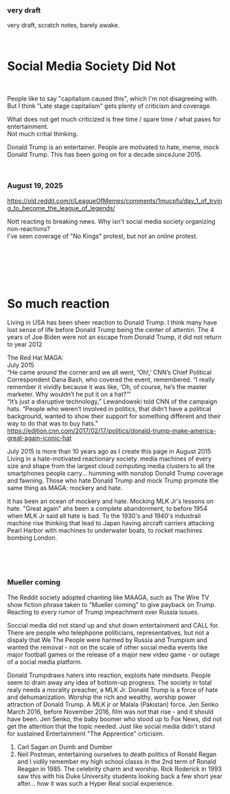 ### very draft

very draft, scratch notes, barely awake. 

&nbsp;

# Social Media Society Did Not

&nbsp;

People like to say "capitalism caused this", which I'm not disagreeing with. But I think "Late stage capitalism" gets plenty of criticism and coverage.

What does not get much criticized is free time / spare time / what pases for entertainment.   
Not much critial thinking.

Donald Trump is an entertainer. People are motivated to hate, meme, mock Donald Trump. This has been going on for a decade sinceJune 2015.

&nbsp;

### August 19, 2025

https://old.reddit.com/r/LeagueOfMemes/comments/1mucpfu/day_1_of_trying_to_become_the_league_of_legends/

Nott reacting to breaking news. Why isn't social media society organizing non-reactions?   
I've seen coverage of "No Kings" protest, but not an online protest.  

&nbsp;

&nbsp;

&nbsp;

# So much reaction

Living in USA has been sheer reaction to Donald Trump. I think many have lost sense of life before Donald Trump being the center of attentin. The 4 years of Joe Biden were not an escape from Donald Trump, it did not return to year 2012 

The Red Hat MAGA:   
July 2015    
“He came around the corner and we all went, ‘Oh!,’ CNN’s Chief Political Correspondent Dana Bash, who covered the event, remembered. “I really remember it vividly because it was like, ‘Oh, of course, he’s the master marketer. Why wouldn’t he put it on a hat?’”      
“It’s just a disruptive technology,” Lewandowski told CNN of the campaign hats. “People who weren’t involved in politics, that didn’t have a political background, wanted to show their support for something different and their way to do that was to buy hats.”
https://edition.cnn.com/2017/02/17/politics/donald-trump-make-america-great-again-iconic-hat   

July 2015 is more than 10 years ago as I create this page in August 2015    
Living in a hate-motivated reactionary society. media machines of every size and shape from the largest cloud computing media clusters to all the smartphones people carry... humming with nonstop Donald Trump coverage and fawning. Those who hate Donald Trump and mock Trump promote the same thing as MAGA: mockery and hate.

It has been an ocean of mockery and hate. Mocking MLK Jr's lessons on hate. "Great again" ahs been a complete abandonment, to before 1954 when MLK Jr said all hate is bad. To the 1930's and 1940's industrail machine rise thinking that lead to Japan having aircraft carriers attacking Pearl Harbor with machines to underwater boats, to rocket machines bombing London.


&nbsp;

&nbsp;

### Mueller coming  

The Reddit society adopted chanting like MAAGA, such as The Wire TV show fiction phrase taken to "Mueller coming" to give payback on Trump. Reacting to every rumor of Trump impeachment over Russia issues. 

Soccial media did not stand up and shut down entertainment and CALL for. There are people who telephpone politicians, representatives, but not a dispaly that We The People were harmed by Russia and Trumpism and wanted the removal - not on the scale of other social media events like major football games or the release of a major new video game - or outage of a social media platform.

Donald Trumpdraws haters into reaction, exploits hate mindsets. People seem to drain away any idea of bottom-up progress. The society in total realy needs a morality preacher, a MLK Jr. Donald Trump is a force of hate and dehumanization. Worship the rich and wealthy, worship power attraction of Donald Trump. A MLK jr or Malala (Pakistan) force.  Jen Senko March 2016, before November 2016, film was not that rise - and it should have been. Jen Senko, the baby boomer who stood up to Fox News, did not get the attention that the topic needed. Just like social media didn't stand for sustained Entertainment "The Apprentice" crticisim.

1. Carl Sagan on Dumb and Dumber
2. Neil Postman, entertaining ourselves to death politics of Ronald Regan and I vidily remember my high school classs in the 2nd term of Ronald Reagan in 1985. The celebrity charm and worship. Rick Roderick in 1993 saw this with his Duke University students looking back a few short year after... how it was such a Hyper Real social experience.

